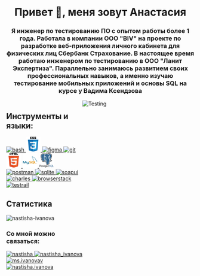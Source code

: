 <h1 align="center">Привет 👋, меня зовут Анастасия</h1>
<h3 align="center">Я инженер по тестированию ПО с опытом работы более 1 года. Работала в компании ООО "BIV" на проекте по разработке веб-приложения личного кабинета для физических лиц Сбербанк Страхование. В настоящее время работаю инженером по тестированию в ООО "Ланит Экспертиза". Параллельно занимаюсь развитием своих профессиональных навыков, а именно изучаю тестирование мобильных приложений и основы SQL на курсе у Вадима Ксендзова</h3>

  </div>
  <img align="right" alt="Testing" width="300" src="https://media2.giphy.com/media/v1.Y2lkPTc5MGI3NjExa2xiNmJlNHh3dTZ0cThvZHEzZHV3bW56aWh0bWJ3bXR2aGFkd2h2dSZlcD12MV9pbnRlcm5hbF9naWZfYnlfaWQmY3Q9Zw/7MZ0v9KynmiSA/giphy.gif">
</div>

<div style="display: flex;">
  <div style="flex-grow: 1;">
    <h2>Инструменты и языки:</h2>
    <p>
      <a href="https://www.gnu.org/software/bash/" target="_blank" rel="noreferrer">
        <img src="https://www.vectorlogo.zone/logos/gnu_bash/gnu_bash-icon.svg" alt="bash" width="40" height="40"/>
      </a>
      <a href="https://www.w3schools.com/css/" target="_blank" rel="noreferrer">
        <img src="https://raw.githubusercontent.com/devicons/devicon/master/icons/css3/css3-original-wordmark.svg" alt="css3" width="40" height="40"/>
      </a>
      <a href="https://www.figma.com/" target="_blank" rel="noreferrer">
        <img src="https://www.vectorlogo.zone/logos/figma/figma-icon.svg" alt="figma" width="40" height="40"/>
      </a>
      <a href="https://git-scm.com/" target="_blank" rel="noreferrer">
        <img src="https://www.vectorlogo.zone/logos/git-scm/git-scm-icon.svg" alt="git" width="40" height="40"/>
      </a>
      <a href="https://www.w3.org/html/" target="_blank" rel="noreferrer">
        <img src="https://raw.githubusercontent.com/devicons/devicon/master/icons/html5/html5-original-wordmark.svg" alt="html5" width="40" height="40"/>
      </a>
      <a href="https://www.mysql.com/" target="_blank" rel="noreferrer">
        <img src="https://raw.githubusercontent.com/devicons/devicon/master/icons/mysql/mysql-original-wordmark.svg" alt="mysql" width="40" height="40"/>
      </a>
      <a href="https://www.postgresql.org" target="_blank" rel="noreferrer">
        <img src="https://raw.githubusercontent.com/devicons/devicon/master/icons/postgresql/postgresql-original-wordmark.svg" alt="postgresql" width="40" height="40"/>
      </a>
      <a href="https://postman.com" target="_blank" rel="noreferrer">
        <img src="https://www.vectorlogo.zone/logos/getpostman/getpostman-icon.svg" alt="postman" width="40" height="40"/>
      </a>
      <a href="https://www.sqlite.org/" target="_blank" rel="noreferrer">
        <img src="https://www.vectorlogo.zone/logos/sqlite/sqlite-icon.svg" alt="sqlite" width="40" height="40"/>
      </a>
      <a href="https://www.soapui.org/" target="_blank" rel="noreferrer">
        <img src="https://static1.smartbear.co/smartbearbrand/media/images/logos/product-only/su_product-only-clr.svg" alt="soapui" width="40" height="40"/>
      </a>
      <a href="https://www.charlesproxy.com/" target="_blank" rel="noreferrer">
        <img src="https://user-images.githubusercontent.com/15472/41327135-e4bf090c-6eca-11e8-9b76-032e8e2b0707.png" alt="charles" width="40" height="40"/>
      </a>
      <a href="https://www.browserstack.com/" target="_blank" rel="noreferrer">
        <img src="https://static-00.iconduck.com/assets.00/browserstack-icon-512x511-xfk7rgj2.png" alt="browserstack" width="40" height="40"/>
      </a>
      <a href="https://www.testrail.com/platform/" target="_blank" rel="noreferrer">
        <img src="https://media.gurock.com/gk-media/logos/TestRail%20Logo%20Square.svg" alt="testrail" width="40" height="40"/>
      </a>
    </p>

<h2>Статистика</h2>
<p align="left">
  <img src="https://github-readme-streak-stats.herokuapp.com/?user=nastisha-ivanova" alt="nastisha-ivanova" />
</p>

<h3>Со мной можно связаться:</h3>
<p>
  <a href="https://linkedin.com/in/nastisha" target="_blank" rel="noreferrer">
    <img src="https://raw.githubusercontent.com/rahuldkjain/github-profile-readme-generator/master/src/images/icons/Social/linked-in-alt.svg" alt="nastisha" height="30" width="40" />
  </a>
  <a href="https://t.me/nastisha_ivanova" target="_blank" rel="noreferrer">
    <img src="https://upload.wikimedia.org/wikipedia/commons/8/82/Telegram_logo.svg" alt="nastisha_ivanova" height="30" width="40" />
  </a>
  <a href="mailto:ms.ivanovav@gmail.com" target="_blank" rel="noreferrer">
    <img src="https://upload.wikimedia.org/wikipedia/commons/7/7e/Gmail_icon_%282020%29.svg" alt="ms.ivanovav" height="30" width="40" />
  </a>
  <a href="https://instagram.com/nastisha.ivanova" target="_blank" rel="noreferrer">
    <img src="https://raw.githubusercontent.com/rahuldkjain/github-profile-readme-generator/master/src/images/icons/Social/instagram.svg" alt="nastisha.ivanova" height="30" width="40" />
  </a>
</p>
